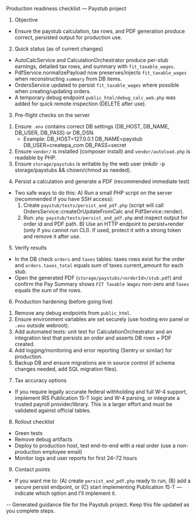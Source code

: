 Production readiness checklist — Paystub project

1) Objective
  - Ensure the paystub calculation, tax rows, and PDF generation produce correct, persisted output for production use.

2) Quick status (as of current changes)
  - AutoCalcService and CalculationOrchestrator produce per-stub earnings, detailed tax rows, and summary with `fit_taxable_wages`.
  - PdfService.normalizePayload now preserves/injects `fit_taxable_wages` when reconstructing `summary` from DB items.
  - OrdersService updated to persist `fit_taxable_wages` where possible when creating/updating orders.
  - A temporary debug endpoint `public_html/debug_calc_web.php` was added for quick remote inspection (DELETE after use).

3) Pre-flight checks on the server
  1. Ensure `.env` contains correct DB settings (DB_HOST, DB_NAME, DB_USER, DB_PASS) or DB_DSN.
     - Example: DB_HOST=127.0.0.1
                DB_NAME=paystub
                DB_USER=createpa_com
                DB_PASS=secret
  2. Ensure `vendor/` is installed (composer install) and `vendor/autoload.php` is readable by PHP.
  3. Ensure `storage/paystubs` is writable by the web user (mkdir -p storage/paystubs && chown/chmod as needed).

4) Persist a calculation and generate a PDF (recommended immediate test)
  - Two safe ways to do this:
    A) Run a small PHP script on the server (recommended if you have SSH access):
       1) Create `paystub/tests/persist_and_pdf.php` (script will call OrdersService::createOrUpdateFromCalc and PdfService::render).
       2) Run: `php paystub/tests/persist_and_pdf.php` and inspect output for order id and PDF path.
    B) Use an HTTP endpoint to persist+render (only if you cannot run CLI). If used, protect it with a strong token and remove it after use.

5) Verify results
  - In the DB check `orders` and `taxes` tables: taxes rows exist for the order and `orders.taxes_total` equals sum of taxes current_amount for each stub.
  - Open the generated PDF (`storage/paystubs/<orderId>/stub.pdf`) and confirm the Pay Summary shows `FIT Taxable Wages` non-zero and `Taxes` equals the sum of the rows.

6) Production hardening (before going live)
  1. Remove any debug endpoints from `public_html`.
  2. Ensure environment variables are set securely (use hosting env panel or `.env` outside webroot).
  3. Add automated tests: unit test for CalculationOrchestrator and an integration test that persists an order and asserts DB rows + PDF created.
  4. Add logging/monitoring and error reporting (Sentry or similar) for production.
  5. Backup DB and ensure migrations are in source control (if schema changes needed, add SQL migration files).

7) Tax accuracy options
  - If you require legally accurate federal withholding and full W-4 support, implement IRS Publication 15-T logic and W-4 parsing, or integrate a trusted payroll provider/library. This is a larger effort and must be validated against official tables.

8) Rollout checklist
  - Green tests
  - Remove debug artifacts
  - Deploy to production host, test end-to-end with a real order (use a non-production employee email)
  - Monitor logs and user reports for first 24–72 hours

9) Contact points
  - If you want me to: (A) create `persist_and_pdf.php` ready to run, (B) add a secure persist endpoint, or (C) start implementing Publication 15-T — indicate which option and I'll implement it.

--
Generated guidance file for the Paystub project. Keep this file updated as you complete steps.
